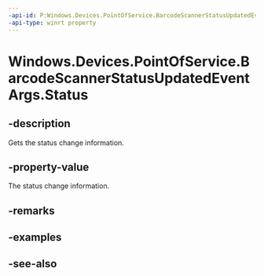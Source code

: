 ```yaml
---
-api-id: P:Windows.Devices.PointOfService.BarcodeScannerStatusUpdatedEventArgs.Status
-api-type: winrt property
---
```


<!-- Property syntax
public Windows.Devices.PointOfService.BarcodeScannerStatus Status { get; }
-->

# Windows.Devices.PointOfService.BarcodeScannerStatusUpdatedEventArgs.Status

## -description
Gets the status change information.

## -property-value
The status change information.

## -remarks

## -examples

## -see-also
